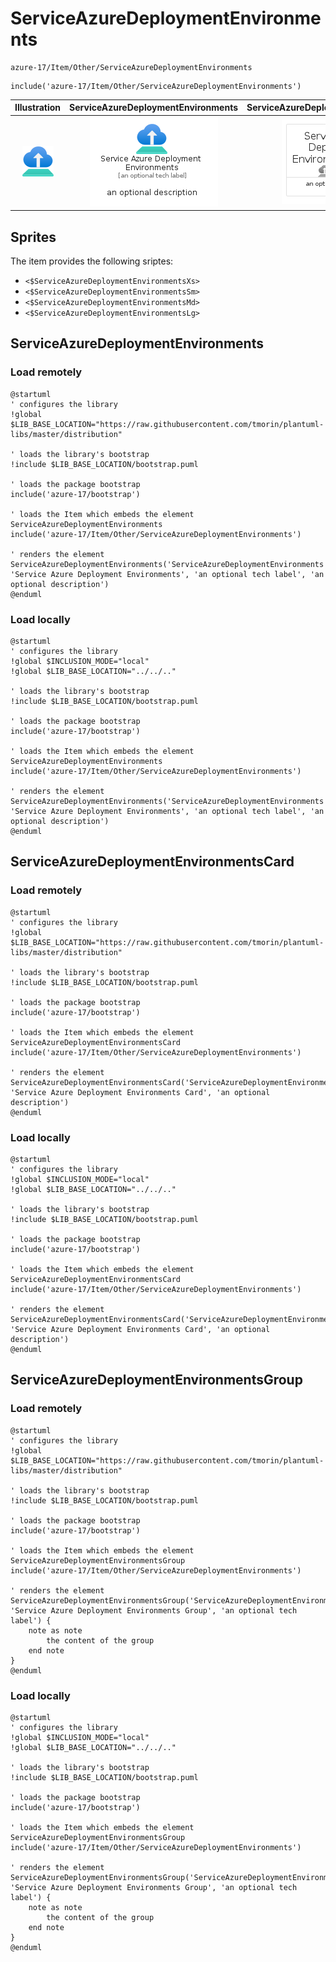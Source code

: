 # ServiceAzureDeploymentEnvironments


```text
azure-17/Item/Other/ServiceAzureDeploymentEnvironments
```

```text
include('azure-17/Item/Other/ServiceAzureDeploymentEnvironments')
```



| Illustration | ServiceAzureDeploymentEnvironments | ServiceAzureDeploymentEnvironmentsCard | ServiceAzureDeploymentEnvironmentsGroup |
| :---: | :---: | :---: | :---: |
| ![illustration for Illustration](../../../azure-17/Item/Other/ServiceAzureDeploymentEnvironments.png) | ![illustration for ServiceAzureDeploymentEnvironments](../../../azure-17/Item/Other/ServiceAzureDeploymentEnvironments.Local.png) | ![illustration for ServiceAzureDeploymentEnvironmentsCard](../../../azure-17/Item/Other/ServiceAzureDeploymentEnvironmentsCard.Local.png) | ![illustration for ServiceAzureDeploymentEnvironmentsGroup](../../../azure-17/Item/Other/ServiceAzureDeploymentEnvironmentsGroup.Local.png) |



## Sprites
The item provides the following sriptes:

- `<$ServiceAzureDeploymentEnvironmentsXs>`
- `<$ServiceAzureDeploymentEnvironmentsSm>`
- `<$ServiceAzureDeploymentEnvironmentsMd>`
- `<$ServiceAzureDeploymentEnvironmentsLg>`





## ServiceAzureDeploymentEnvironments

### Load remotely
```plantuml
@startuml
' configures the library
!global $LIB_BASE_LOCATION="https://raw.githubusercontent.com/tmorin/plantuml-libs/master/distribution"

' loads the library's bootstrap
!include $LIB_BASE_LOCATION/bootstrap.puml

' loads the package bootstrap
include('azure-17/bootstrap')

' loads the Item which embeds the element ServiceAzureDeploymentEnvironments
include('azure-17/Item/Other/ServiceAzureDeploymentEnvironments')

' renders the element
ServiceAzureDeploymentEnvironments('ServiceAzureDeploymentEnvironments', 'Service Azure Deployment Environments', 'an optional tech label', 'an optional description')
@enduml
```

### Load locally
```plantuml
@startuml
' configures the library
!global $INCLUSION_MODE="local"
!global $LIB_BASE_LOCATION="../../.."

' loads the library's bootstrap
!include $LIB_BASE_LOCATION/bootstrap.puml

' loads the package bootstrap
include('azure-17/bootstrap')

' loads the Item which embeds the element ServiceAzureDeploymentEnvironments
include('azure-17/Item/Other/ServiceAzureDeploymentEnvironments')

' renders the element
ServiceAzureDeploymentEnvironments('ServiceAzureDeploymentEnvironments', 'Service Azure Deployment Environments', 'an optional tech label', 'an optional description')
@enduml
```

## ServiceAzureDeploymentEnvironmentsCard

### Load remotely
```plantuml
@startuml
' configures the library
!global $LIB_BASE_LOCATION="https://raw.githubusercontent.com/tmorin/plantuml-libs/master/distribution"

' loads the library's bootstrap
!include $LIB_BASE_LOCATION/bootstrap.puml

' loads the package bootstrap
include('azure-17/bootstrap')

' loads the Item which embeds the element ServiceAzureDeploymentEnvironmentsCard
include('azure-17/Item/Other/ServiceAzureDeploymentEnvironments')

' renders the element
ServiceAzureDeploymentEnvironmentsCard('ServiceAzureDeploymentEnvironmentsCard', 'Service Azure Deployment Environments Card', 'an optional description')
@enduml
```

### Load locally
```plantuml
@startuml
' configures the library
!global $INCLUSION_MODE="local"
!global $LIB_BASE_LOCATION="../../.."

' loads the library's bootstrap
!include $LIB_BASE_LOCATION/bootstrap.puml

' loads the package bootstrap
include('azure-17/bootstrap')

' loads the Item which embeds the element ServiceAzureDeploymentEnvironmentsCard
include('azure-17/Item/Other/ServiceAzureDeploymentEnvironments')

' renders the element
ServiceAzureDeploymentEnvironmentsCard('ServiceAzureDeploymentEnvironmentsCard', 'Service Azure Deployment Environments Card', 'an optional description')
@enduml
```

## ServiceAzureDeploymentEnvironmentsGroup

### Load remotely
```plantuml
@startuml
' configures the library
!global $LIB_BASE_LOCATION="https://raw.githubusercontent.com/tmorin/plantuml-libs/master/distribution"

' loads the library's bootstrap
!include $LIB_BASE_LOCATION/bootstrap.puml

' loads the package bootstrap
include('azure-17/bootstrap')

' loads the Item which embeds the element ServiceAzureDeploymentEnvironmentsGroup
include('azure-17/Item/Other/ServiceAzureDeploymentEnvironments')

' renders the element
ServiceAzureDeploymentEnvironmentsGroup('ServiceAzureDeploymentEnvironmentsGroup', 'Service Azure Deployment Environments Group', 'an optional tech label') {
    note as note
        the content of the group
    end note
}
@enduml
```

### Load locally
```plantuml
@startuml
' configures the library
!global $INCLUSION_MODE="local"
!global $LIB_BASE_LOCATION="../../.."

' loads the library's bootstrap
!include $LIB_BASE_LOCATION/bootstrap.puml

' loads the package bootstrap
include('azure-17/bootstrap')

' loads the Item which embeds the element ServiceAzureDeploymentEnvironmentsGroup
include('azure-17/Item/Other/ServiceAzureDeploymentEnvironments')

' renders the element
ServiceAzureDeploymentEnvironmentsGroup('ServiceAzureDeploymentEnvironmentsGroup', 'Service Azure Deployment Environments Group', 'an optional tech label') {
    note as note
        the content of the group
    end note
}
@enduml
```

